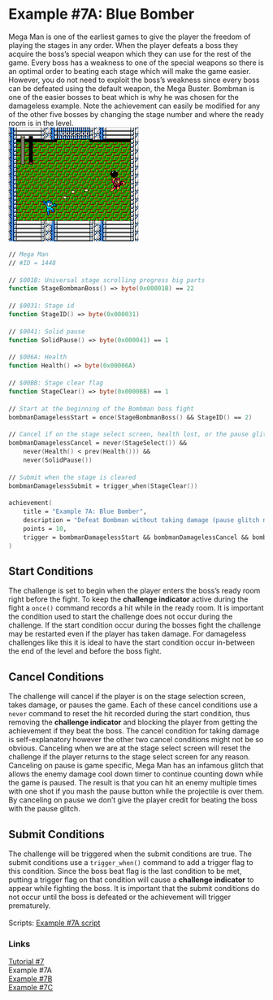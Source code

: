 # Example #7A: Blue Bomber
Mega Man is one of the earliest games to give the player the freedom of playing the stages in any order.  When the player defeats a boss they acquire the boss’s special weapon which they can use for the rest of the game.  Every boss has a weakness to one of the special weapons so there is an optimal order to beating each stage which will make the game easier.  However, you do not need to exploit the boss’s weakness since every boss can be defeated using the default weapon, the Mega Buster.  Bombman is one of the easier bosses to beat which is why he was chosen for the damageless example.  Note the achievement can easily be modified for any of the other five bosses by changing the stage number and where the ready room is in the level.<br>
![Mega Man Fighting Bombman](Mega_Man_Bombman.png)<br>
```fsharp
// Mega Man
// #ID = 1448

// $001B: Universal stage scrolling progress big parts
function StageBombmanBoss() => byte(0x00001B) == 22

// $0031: Stage id
function StageID() => byte(0x000031)

// $0041: Solid pause
function SolidPause() => byte(0x000041) == 1

// $006A: Health
function Health() => byte(0x00006A)

// $00BB: Stage clear flag
function StageClear() => byte(0x0000BB) == 1

// Start at the beginning of the Bombman boss fight
bombmanDamagelessStart = once(StageBombmanBoss() && StageID() == 2)

// Cancel if on the stage select screen, health lost, or the pause glitch used
bombmanDamagelessCancel = never(StageSelect()) && 
    never(Health() < prev(Health())) &&
    never(SolidPause())

// Submit when the stage is cleared
bombmanDamagelessSubmit = trigger_when(StageClear())

achievement(
    title = "Example 7A: Blue Bomber",
    description = "Defeat Bombman without taking damage (pause glitch not allowed)", 
    points = 10,
    trigger = bombmanDamagelessStart && bombmanDamagelessCancel && bombmanDamagelessSubmit
)
```
## Start Conditions
The challenge is set to begin when the player enters the boss’s ready room right before the fight.  To keep the **challenge indicator** active during the fight a ```once()``` command records a hit while in the ready room.  It is important the condition used to start the challenge does not occur during the challenge.  If the start condition occur during the bosses fight the challenge may be restarted even if the player has taken damage.  For damageless challenges like this it is ideal to have the start condition occur in-between the end of the level and before the boss fight.
## Cancel Conditions
The challenge will cancel if the player is on the stage selection screen, takes damage, or pauses the game.  Each of these cancel conditions use a ```never``` command to reset the hit recorded during the start condition, thus removing the **challenge indicator** and blocking the player from getting the achievement if they beat the boss.  The cancel condition for taking damage is self-explanatory however the other two cancel conditions might not be so obvious.  Canceling when we are at the stage select screen will reset the challenge if the player returns to the stage select screen for any reason.  Canceling on pause is game specific, Mega Man has an infamous glitch that allows the enemy damage cool down timer to continue counting down while the game is paused.  The result is that you can hit an enemy multiple times with one shot if you mash the pause button while the projectile is over them.  By canceling on pause we don’t give the player credit for beating the boss with the pause glitch.
## Submit Conditions
The challenge will be triggered when the submit conditions are true.  The submit conditions use a ```trigger_when()``` command to add a trigger flag to this condition.  Since the boss beat flag is the last condition to be met, putting a trigger flag on that condition will cause a **challenge indicator** to appear while fighting the boss.  It is important that the submit conditions do not occur until the boss is defeated or the achievement will trigger prematurely.<br>
<br>
Scripts: [Example #7A script](Example_7A_Mega_Man.rascript) <br>
### Links
[Tutorial #7](readme.md) <br>
Example #7A<br>
[Example #7B](Example_7B.md) <br>
[Example #7C](Example_7C.md) <br>